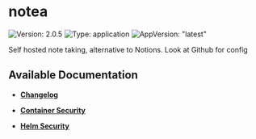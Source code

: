 # notea

![Version: 2.0.5](https://img.shields.io/badge/Version-2.0.5-informational?style=flat-square) ![Type: application](https://img.shields.io/badge/Type-application-informational?style=flat-square) ![AppVersion: "latest"](https://img.shields.io/badge/AppVersion-"latest"-informational?style=flat-square)

Self hosted note taking, alternative to Notions. Look at Github for config

## Available Documentation

- [**Changelog**](CHANGELOG)

- [**Container Security**](container-security)

- [**Helm Security**](helm-security)

